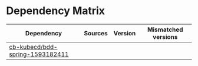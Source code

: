 # Dependency Matrix

Dependency | Sources | Version | Mismatched versions
---------- | ------- | ------- | -------------------
[cb-kubecd/bdd-spring-1593182411](https://github.com/cb-kubecd/bdd-spring-1593182411.git) |  | []() | 
